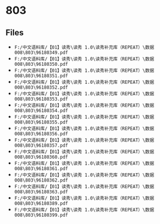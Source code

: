 # 803

## Files

- `F:/中文语料库/【01】读秀\读秀 1.0\读秀补充库（REPEAT）\数据008\803\96180349.pdf`
- `F:/中文语料库/【01】读秀\读秀 1.0\读秀补充库（REPEAT）\数据008\803\96180350.pdf`
- `F:/中文语料库/【01】读秀\读秀 1.0\读秀补充库（REPEAT）\数据008\803\96180351.pdf`
- `F:/中文语料库/【01】读秀\读秀 1.0\读秀补充库（REPEAT）\数据008\803\96180352.pdf`
- `F:/中文语料库/【01】读秀\读秀 1.0\读秀补充库（REPEAT）\数据008\803\96180353.pdf`
- `F:/中文语料库/【01】读秀\读秀 1.0\读秀补充库（REPEAT）\数据008\803\96180354.pdf`
- `F:/中文语料库/【01】读秀\读秀 1.0\读秀补充库（REPEAT）\数据008\803\96180355.pdf`
- `F:/中文语料库/【01】读秀\读秀 1.0\读秀补充库（REPEAT）\数据008\803\96180356.pdf`
- `F:/中文语料库/【01】读秀\读秀 1.0\读秀补充库（REPEAT）\数据008\803\96180357.pdf`
- `F:/中文语料库/【01】读秀\读秀 1.0\读秀补充库（REPEAT）\数据008\803\96180360.pdf`
- `F:/中文语料库/【01】读秀\读秀 1.0\读秀补充库（REPEAT）\数据008\803\96180361.pdf`
- `F:/中文语料库/【01】读秀\读秀 1.0\读秀补充库（REPEAT）\数据008\803\96180362.pdf`
- `F:/中文语料库/【01】读秀\读秀 1.0\读秀补充库（REPEAT）\数据008\803\96180363.pdf`
- `F:/中文语料库/【01】读秀\读秀 1.0\读秀补充库（REPEAT）\数据008\803\96180389.pdf`
- `F:/中文语料库/【01】读秀\读秀 1.0\读秀补充库（REPEAT）\数据008\803\96180399.pdf`
